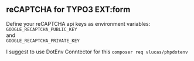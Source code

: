 ## reCAPTCHA for TYPO3 EXT:form
Define your reCAPTCHA api keys as environment variables: \
`GOOGLE_RECAPTCHA_PUBLIC_KEY` <br /> 
and <br />
`GOOGLE_RECAPTCHA_PRIVATE_KEY`
 

I suggest to use DotEnv Conntector for this `composer req vlucas/phpdotenv` 
